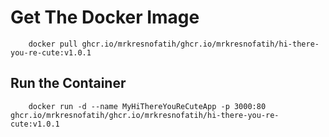 # Get The Docker Image

```
    docker pull ghcr.io/mrkresnofatih/ghcr.io/mrkresnofatih/hi-there-you-re-cute:v1.0.1
```

## Run the Container

```
    docker run -d --name MyHiThereYouReCuteApp -p 3000:80 ghcr.io/mrkresnofatih/ghcr.io/mrkresnofatih/hi-there-you-re-cute:v1.0.1
```